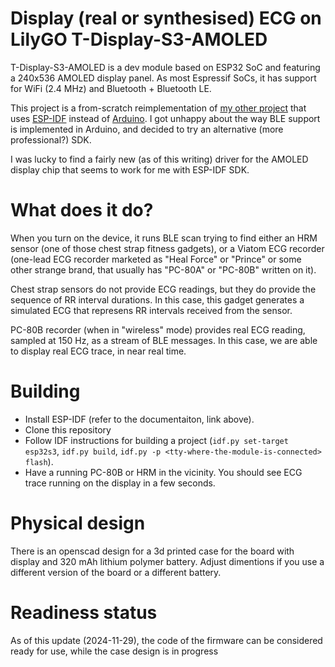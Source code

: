 # Display (real or synthesised) ECG on LilyGO T-Display-S3-AMOLED

T-Display-S3-AMOLED is a dev module based on ESP32 SoC and featuring a 240x536
AMOLED display panel. As most Espressif SoCs, it has support for WiFi (2.4 MHz)
and Bluetooth + Bluetooth LE.

This project is a from-scratch reimplementation of
[my other project](https://github.com/thewyrdguy/ECGDisplay)
that uses [ESP-IDF](https://docs.espressif.com/projects/esp-idf/en/)
instead of [Arduino](https://www.arduino.cc/).
I got unhappy about the way BLE support is implemented in Arduino, and decided
to try an alternative (more professional?) SDK.

I was lucky to find a fairly new (as of this writing) driver for the AMOLED
display chip that seems to work for me with ESP-IDF SDK.

# What does it do?

When you turn on the device, it runs BLE scan trying to find either an HRM
sensor (one of those chest strap fitness gadgets), or a Viatom ECG recorder
(one-lead ECG recorder marketed as "Heal Force" or "Prince" or some other
strange brand, that usually has "PC-80A" or "PC-80B" written on it).

Chest strap sensors do not provide ECG readings, but they do provide the
sequence of RR interval durations. In this case, this gadget generates a
simulated ECG that represens RR intervals received from the sensor.

PC-80B recorder (when in "wireless" mode) provides real ECG reading,
sampled at 150 Hz, as a stream of BLE messages. In this case, we are able
to display real ECG trace, in near real time.

# Building

* Install ESP-IDF (refer to the documentaiton, link above).
* Clone this repository
* Follow IDF instructions for building a project (`idf.py set-target esp32s3`,
  `idf.py build`, `idf.py -p <tty-where-the-module-is-connected> flash`).
* Have a running PC-80B or HRM in the vicinity. You should see ECG trace
  running on the display in a few seconds.

# Physical design

There is an openscad design for a 3d printed case for the board with
display and 320 mAh lithium polymer battery. Adjust dimentions if you use
a different version of the board or a different battery.

# Readiness status

As of this update (2024-11-29), the code of the firmware can be considered
ready for use, while the case design is in progress
